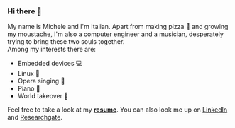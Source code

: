 ### Hi there 👋

My name is Michele and I'm Italian. Apart from making pizza :pizza: and growing my moustache, I'm also a computer engineer and a musician, desperately trying to bring these two souls together.  
Among my interests there are:
* Embedded devices :computer:
* Linux :penguin:
* Opera singing :musical_score:
* Piano :musical_keyboard:
* World takeover :rocket:

Feel free to take a look at my [**resume**](MichelePerrone_Resume.pdf).
You can also look me up on [LinkedIn](https://www.linkedin.com/in/michele-perrone) and [Researchgate](https://www.researchgate.net/profile/Michele-Perrone-2).

<!--
**michele-perrone/michele-perrone** is a ✨ _special_ ✨ repository because its `README.md` (this file) appears on your GitHub profile.

Here are some ideas to get you started:

- 🔭 I’m currently working on ...
- 🌱 I’m currently learning ...
- 👯 I’m looking to collaborate on ...
- 🤔 I’m looking for help with ...
- 💬 Ask me about ...
- 📫 How to reach me: ...
- 😄 Pronouns: ...
- ⚡ Fun fact: ...
-->
